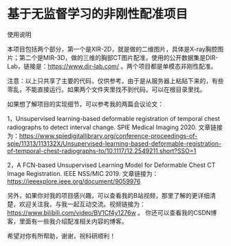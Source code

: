 # 基于无监督学习的非刚性配准项目
使用说明

本项目包括两个部分，第一个是XIR-2D，就是做的二维图片，具体是X-ray胸腔图片；第二个是MIR-3D，做的三维的胸部CT图片配准，使用的公开数据集是DIR-Lab，链接是：https://www.dir-lab.com/ 。两个项目都是单模态非刚性配准。

注意：以上只共享了主要的代码，仅供参考。由于是从服务器上粘贴下来的，有些零乱，不能直接运行。如果两个文件夹里找不到代码，可以在根目录里找。

如果想了解项目的实现细节，可以参考我的两篇会议论文：

1，Unsupervised learning-based deformable registration of temporal chest radiographs to detect interval change. SPIE Medical Imaging 2020.
文章链接为：https://www.spiedigitallibrary.org/conference-proceedings-of-spie/11313/113132X/Unsupervised-learning-based-deformable-registration-of-temporal-chest-radiographs-to/10.1117/12.2549211.short?SSO=1

2，A FCN-based Unsupervised Learning Model for Deformable Chest CT Image Registration. IEEE NSS/MIC 2019. 文章链接为：https://ieeexplore.ieee.org/document/9059976

另外，如果你对我的项目感兴趣，可以查看我的B站视频，那里了解的更详细清楚，欢迎关注我，与我一起互动交流。视频链接为：https://www.bilibili.com/video/BV1Cf4y1276w 。
你还可以查看我的CSDN博客，里面有一些我介绍配准相关内容的博客。

希望对你有所帮助，谢谢，祝科研顺利！
